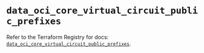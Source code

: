 # `data_oci_core_virtual_circuit_public_prefixes`

Refer to the Terraform Registry for docs: [`data_oci_core_virtual_circuit_public_prefixes`](https://registry.terraform.io/providers/oracle/oci/7.19.0/docs/data-sources/core_virtual_circuit_public_prefixes).
